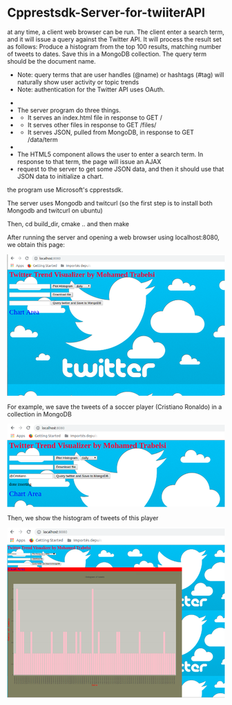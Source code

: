 # Cpprestsdk-Server-for-twiiterAPI
at any time, a client web browser can be run. The client enter a search term, and it will issue a query against the Twitter API.  It will process the result set as follows:
 Produce a histogram from the top 100 results, matching number of tweets to dates.  Save this in a MongoDB collection.  The query term should be the document name.
 
 - Note: query terms that are user handles (@name) or hashtags (#tag) will naturally show user activity or topic trends
 - Note: authentication for the Twitter API uses OAuth.
 *
 * The server program do three things.
 *   - It serves an index.html file in response to GET /
 *   - It serves other files in response to GET /files/<filename>
 *   - It serves JSON, pulled from MongoDB, in response to GET /data/term
 *
 * The HTML5 component allows the user to enter a search term.  In response to that term, the page will issue an AJAX
 * request to the server to get some JSON data, and then it should use that JSON data to initialize a chart. 
 
 the program use Microsoft's cpprestsdk. 
 
 The server uses Mongodb and twitcurl (so the first step is to install both Mongodb and twitcurl on ubuntu)
 
 Then, cd build_dir, cmake .. and then make 
 
 After running the server and opening a web browser using localhost:8080, we obtain this page:
 
![alt text](client_browser.png)

For example, we save the tweets of a soccer player (Cristiano Ronaldo) in a collection in MongoDB

![alt text](insert.png)

Then, we show the histogram of tweets of this player

![alt text](hist.png)
